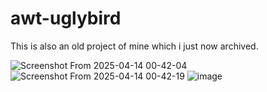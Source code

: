 # awt-uglybird

This is also an old project of mine which i just now archived.

![Screenshot From 2025-04-14 00-42-04](https://github.com/user-attachments/assets/45f5170d-cbee-4e8a-987c-8fb599a4aca5)
![Screenshot From 2025-04-14 00-42-19](https://github.com/user-attachments/assets/136eb6ce-8f48-4bdc-a6c5-268b5e6b7847)
![image](https://github.com/user-attachments/assets/a37a42a8-c56f-4909-9f3a-bb929d3c5dc4)

